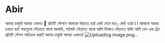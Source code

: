 # Abir
আমার চাকুরি আমার এবাদত 👣 প্রতিটি স্টেশনে আমাকে দাঁড়াতে হয়! কেউ নেমে যাও, কেউ ওঠো l l আমাকে আবার চলতে হয়! গাছগুলো দৌড়াতে থাকে ঘরবাড়ি, মাঠঘাট দৌড়াতে থাকে আমি নিজেও দৌড়াতে থাকি  আমি যেন এক ট্রেন প্রতিটি স্টেশন অতিক্রম করাই আমার চাকুরি আমার এবাদত!
![Uploading image.png…]()
